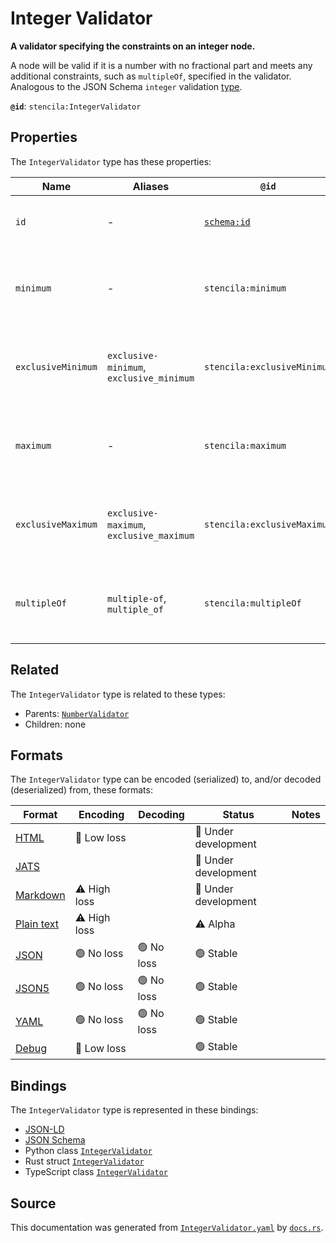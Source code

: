 # Integer Validator

**A validator specifying the constraints on an integer node.**

A node will be valid if it is a number with no fractional part and meets any additional constraints,
such as `multipleOf`, specified in the validator.
Analogous to the JSON Schema `integer` validation [type](https://json-schema.org/draft/2019-09/json-schema-validation.html#rfc.section.6.1.1).


**`@id`**: `stencila:IntegerValidator`

## Properties

The `IntegerValidator` type has these properties:

| Name               | Aliases                                  | `@id`                                | Type                                                                                            | Description                                         | Inherited from                                                                                                     |
| ------------------ | ---------------------------------------- | ------------------------------------ | ----------------------------------------------------------------------------------------------- | --------------------------------------------------- | ------------------------------------------------------------------------------------------------------------------ |
| `id`               | -                                        | [`schema:id`](https://schema.org/id) | [`String`](https://github.com/stencila/stencila/blob/main/docs/reference/schema/data/string.md) | The identifier for this item.                       | [`Entity`](https://github.com/stencila/stencila/blob/main/docs/reference/schema/other/entity.md)                   |
| `minimum`          | -                                        | `stencila:minimum`                   | [`Number`](https://github.com/stencila/stencila/blob/main/docs/reference/schema/data/number.md) | The inclusive lower limit for a numeric node.       | [`NumberValidator`](https://github.com/stencila/stencila/blob/main/docs/reference/schema/data/number-validator.md) |
| `exclusiveMinimum` | `exclusive-minimum`, `exclusive_minimum` | `stencila:exclusiveMinimum`          | [`Number`](https://github.com/stencila/stencila/blob/main/docs/reference/schema/data/number.md) | The exclusive lower limit for a numeric node.       | [`NumberValidator`](https://github.com/stencila/stencila/blob/main/docs/reference/schema/data/number-validator.md) |
| `maximum`          | -                                        | `stencila:maximum`                   | [`Number`](https://github.com/stencila/stencila/blob/main/docs/reference/schema/data/number.md) | The inclusive upper limit for a numeric node.       | [`NumberValidator`](https://github.com/stencila/stencila/blob/main/docs/reference/schema/data/number-validator.md) |
| `exclusiveMaximum` | `exclusive-maximum`, `exclusive_maximum` | `stencila:exclusiveMaximum`          | [`Number`](https://github.com/stencila/stencila/blob/main/docs/reference/schema/data/number.md) | The exclusive upper limit for a numeric node.       | [`NumberValidator`](https://github.com/stencila/stencila/blob/main/docs/reference/schema/data/number-validator.md) |
| `multipleOf`       | `multiple-of`, `multiple_of`             | `stencila:multipleOf`                | [`Number`](https://github.com/stencila/stencila/blob/main/docs/reference/schema/data/number.md) | A number that a numeric node must be a multiple of. | [`NumberValidator`](https://github.com/stencila/stencila/blob/main/docs/reference/schema/data/number-validator.md) |

## Related

The `IntegerValidator` type is related to these types:

- Parents: [`NumberValidator`](https://github.com/stencila/stencila/blob/main/docs/reference/schema/data/number-validator.md)
- Children: none

## Formats

The `IntegerValidator` type can be encoded (serialized) to, and/or decoded (deserialized) from, these formats:

| Format                                                                                        | Encoding         | Decoding     | Status                 | Notes |
| --------------------------------------------------------------------------------------------- | ---------------- | ------------ | ---------------------- | ----- |
| [HTML](https://github.com/stencila/stencila/blob/main/docs/reference/formats/html.md)         | 🔷 Low loss       |              | 🚧 Under development    |       |
| [JATS](https://github.com/stencila/stencila/blob/main/docs/reference/formats/jats.md)         |                  |              | 🚧 Under development    |       |
| [Markdown](https://github.com/stencila/stencila/blob/main/docs/reference/formats/markdown.md) | ⚠️ High loss     |              | 🚧 Under development    |       |
| [Plain text](https://github.com/stencila/stencila/blob/main/docs/reference/formats/text.md)   | ⚠️ High loss     |              | ⚠️ Alpha               |       |
| [JSON](https://github.com/stencila/stencila/blob/main/docs/reference/formats/json.md)         | 🟢 No loss        | 🟢 No loss    | 🟢 Stable               |       |
| [JSON5](https://github.com/stencila/stencila/blob/main/docs/reference/formats/json5.md)       | 🟢 No loss        | 🟢 No loss    | 🟢 Stable               |       |
| [YAML](https://github.com/stencila/stencila/blob/main/docs/reference/formats/yaml.md)         | 🟢 No loss        | 🟢 No loss    | 🟢 Stable               |       |
| [Debug](https://github.com/stencila/stencila/blob/main/docs/reference/formats/debug.md)       | 🔷 Low loss       |              | 🟢 Stable               |       |

## Bindings

The `IntegerValidator` type is represented in these bindings:

- [JSON-LD](https://stencila.dev/IntegerValidator.jsonld)
- [JSON Schema](https://stencila.dev/IntegerValidator.schema.json)
- Python class [`IntegerValidator`](https://github.com/stencila/stencila/blob/main/python/python/stencila/types/integer_validator.py)
- Rust struct [`IntegerValidator`](https://github.com/stencila/stencila/blob/main/rust/schema/src/types/integer_validator.rs)
- TypeScript class [`IntegerValidator`](https://github.com/stencila/stencila/blob/main/typescript/src/types/IntegerValidator.ts)

## Source

This documentation was generated from [`IntegerValidator.yaml`](https://github.com/stencila/stencila/blob/main/schema/IntegerValidator.yaml) by [`docs.rs`](https://github.com/stencila/stencila/blob/main/rust/schema-gen/src/docs.rs).